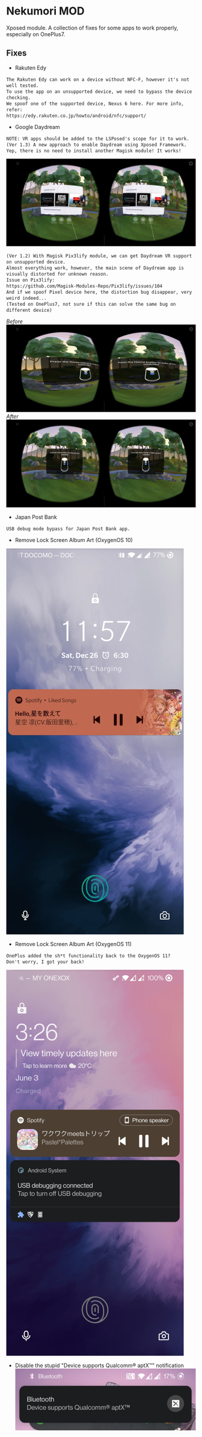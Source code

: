 # Nekumori MOD
Xposed module. A collection of fixes for some apps to work properly, especially on OnePlus7.

## Fixes
- Rakuten Edy
```
The Rakuten Edy can work on a device without NFC-F, however it's not well tested. 
To use the app on an unsupported device, we need to bypass the device checking.
We spoof one of the supported device, Nexus 6 here. For more info, refer:
https://edy.rakuten.co.jp/howto/android/nfc/support/
```

- Google Daydream
```
NOTE: VR apps should be added to the LSPosed's scope for it to work.
(Ver 1.3) A new approach to enable Daydream using Xposed Framework.
Yep, there is no need to install another Magisk module! It works!
```
![](https://github.com/jeffshee/nekumori-mod/blob/master/images/daydream_vr.jpg)
```
(Ver 1.2) With Magisk Pix3lify module, we can get Daydream VR support on unsupported device.
Almost everything work, however, the main scene of Daydream app is visually distorted for unknown reason.
Issue on Pix3lify:
https://github.com/Magisk-Modules-Repo/Pix3lify/issues/104
And if we spoof Pixel device here, the distortion bug disappear, very weird indeed...
(Tested on OnePlus7, not sure if this can solve the same bug on different device)
```
_Before_
![](https://github.com/jeffshee/nekumori-mod/blob/master/images/daydream.jpg)
_After_
![](https://github.com/jeffshee/nekumori-mod/blob/master/images/daydream_fixed.jpg)

- Japan Post Bank
```
USB debug mode bypass for Japan Post Bank app.
```

- Remove Lock Screen Album Art (OxygenOS 10)

![](https://github.com/jeffshee/nekumori-mod/blob/master/images/album_art_removed_a10.jpg)
- Remove Lock Screen Album Art (OxygenOS 11)
```
OnePlus added the sh*t functionality back to the OxygenOS 11?
Don't worry, I got your back!
```
![](https://github.com/jeffshee/nekumori-mod/blob/master/images/album_art_removed_a11.jpg)

- Disable the stupid "Device supports Qualcomm® aptX™" notification
![](https://github.com/jeffshee/nekumori-mod/blob/master/images/aptx_notification.jpg)